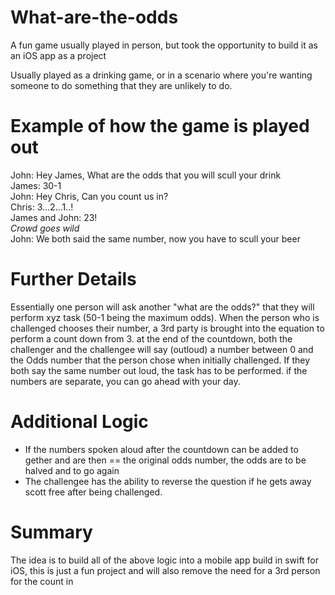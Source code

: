 # What-are-the-odds
A fun game usually played in person, but took the opportunity to build it as an iOS app as a project

Usually played as a drinking game, or in a scenario where you're wanting someone to do something that they are unlikely to do.

# Example of how the game is played out
John: Hey James, What are the odds that you will scull your drink  
James: 30-1  
John: Hey Chris, Can you count us in?  
Chris: 3...2...1..!  
James and John: 23!  
*Crowd goes wild*  
John: We both said the same number, now you have to scull your beer  

# Further Details
Essentially one person will ask another "what are the odds?" that they will perform xyz task (50-1 being the maximum odds). When the person who is challenged chooses their number, a 3rd party is brought into the equation to perform a count down from 3. at the end of the countdown, both the challenger and the challengee will say (outloud) a number between 0 and the Odds number that the person chose when initially challenged. If they both say the same number out loud, the task has to be performed. if the numbers are separate, you can go ahead with your day.

# Additional Logic
- If the numbers spoken aloud after the countdown can be added to gether and are then == the original odds number, the odds are to be halved and to go again
- The challengee has the ability to reverse the question if he gets away scott free after being challenged.

# Summary
The idea is to build all of the above logic into a mobile app build in swift for iOS, this is just a fun project and will also remove the need for a 3rd person for the count in
